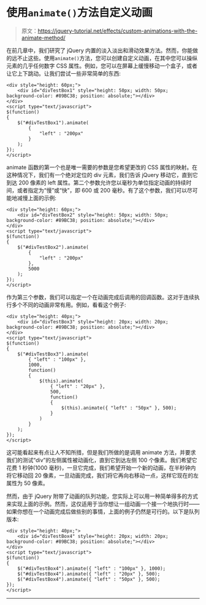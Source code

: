 # 使用`animate()`方法自定义动画

> 原文：<https://jquery-tutorial.net/effects/custom-animations-with-the-animate-method/>

在前几章中，我们研究了 jQuery 内置的淡入淡出和滑动效果方法。然而，你能做的远不止这些。使用`animate()`方法，您可以创建自定义动画，在其中您可以操纵元素的几乎任何数字 CSS 属性。例如，您可以在屏幕上缓慢移动一个盒子，或者让它上下跳动。让我们尝试一些非常简单的东西:

```
<div style="height: 60px;">
	<div id="divTestBox1" style="height: 50px; width: 50px; background-color: #89BC38; position: absolute;"></div>
</div>
<script type="text/javascript">
$(function()
{
	$("#divTestBox1").animate(
		{
			"left" : "200px"
		}
	);
});
</script>
```

animate 函数的第一个也是唯一需要的参数是您希望更改的 CSS 属性的映射。在这种情况下，我们有一个绝对定位的 div 元素，我们告诉 jQuery 移动它，直到它到达 200 像素的 left 属性。第二个参数允许您以毫秒为单位指定动画的持续时间，或者指定为“慢”或“快”，即 600 或 200 毫秒。有了这个参数，我们可以尽可能地减慢上面的示例:

```
<div style="height: 60px;">
	<div id="divTestBox2" style="height: 50px; width: 50px; background-color: #89BC38; position: absolute;"></div>
</div>
<script type="text/javascript">
$(function()
{
	$("#divTestBox2").animate(
		{
			"left" : "200px"
		}, 
		5000
	);
});
</script>
```

作为第三个参数，我们可以指定一个在动画完成后调用的回调函数。这对于连续执行多个不同的动画非常有用。例如，看看这个例子:

```
<div style="height: 40px;">
	<div id="divTestBox3" style="height: 20px; width: 20px; background-color: #89BC38; position: absolute;"></div>
</div>
<script type="text/javascript">
$(function()
{
	$("#divTestBox3").animate(
		{ "left" : "100px" }, 
		1000,
		function()
		{
			$(this).animate(
				{ "left" : "20px" },
				500,
				function()
				{
					$(this).animate({ "left" : "50px" }, 500);
				}
			)
		}
	);
});
</script>
```

<input type="hidden" name="IL_IN_ARTICLE">

这可能看起来有点让人不知所措，但是我们所做的是调用 animate 方法，并要求我们的测试“div”的左侧属性被动画化，直到它到达左侧 100 个像素。我们希望它花费 1 秒钟(1000 毫秒)，一旦它完成，我们希望开始一个新的动画，在半秒钟内将它移动回 20 像素，一旦动画完成，我们将它再向右移动一点，这样它现在的左属性为 50 像素。

然而，由于 jQuery 附带了动画的队列功能，您实际上可以用一种简单得多的方式来实现上面的示例。然而，这仅适用于当你想让一组动画一个接一个地执行时——如果你想在一个动画完成后做些别的事情，上面的例子仍然是可行的。以下是队列版本:

```
<div style="height: 40px;">
	<div id="divTestBox4" style="height: 20px; width: 20px; background-color: #89BC38; position: absolute;"></div>
</div>
<script type="text/javascript">
$(function()
{
	$("#divTestBox4").animate({ "left" : "100px" }, 1000);
	$("#divTestBox4").animate({ "left" : "20px" }, 500);
	$("#divTestBox4").animate({ "left" : "50px" }, 500);
});
</script>
```

* * *